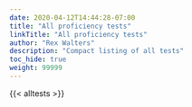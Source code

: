 ```yaml
---
date: 2020-04-12T14:44:28-07:00
title: "All proficiency tests"
linkTitle: "All proficiency tests"
author: "Rex Walters"
description: "Compact listing of all tests"
toc_hide: true
weight: 99999
---
```

{{< alltests >}}

